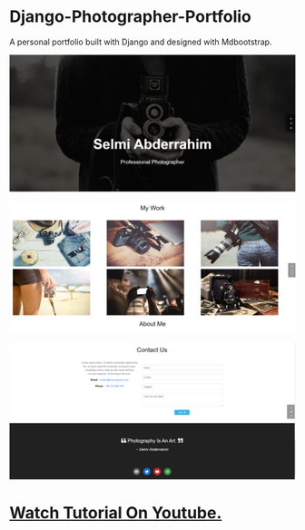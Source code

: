 # Django-Photographer-Portfolio
A personal portfolio built with Django and designed with Mdbootstrap.

![](screenshots/screenshot1.PNG)

![](screenshots/screenshot2.PNG)

![](screenshots/screenshot3.PNG)

# [Watch Tutorial On Youtube.](https://youtu.be/EBrm7h05vbg)
